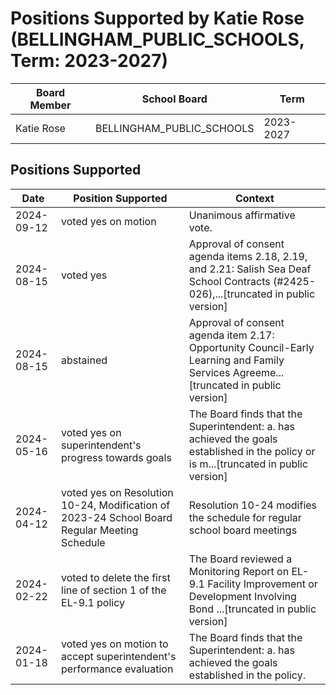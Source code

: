 # Positions Supported by Katie Rose (BELLINGHAM_PUBLIC_SCHOOLS, Term: 2023-2027)

| Board Member | School Board | Term |
|--------------|--------------|------|
| Katie Rose | BELLINGHAM_PUBLIC_SCHOOLS | 2023-2027 |

## Positions Supported

| Date       | Position Supported           | Context            |
|------------|------------------------------|--------------------|
| 2024-09-12 | voted yes on motion | Unanimous affirmative vote. |
| 2024-08-15 | voted yes | Approval of consent agenda items 2.18, 2.19, and 2.21: Salish Sea Deaf School Contracts (#2425-026),...[truncated in public version] |
| 2024-08-15 | abstained | Approval of consent agenda item 2.17: Opportunity Council-Early Learning and Family Services Agreeme...[truncated in public version] |
| 2024-05-16 | voted yes on superintendent's progress towards goals | The Board finds that the Superintendent: a. has achieved the goals established in the policy or is m...[truncated in public version] |
| 2024-04-12 | voted yes on Resolution 10-24, Modification of 2023-24 School Board Regular Meeting Schedule | Resolution 10-24 modifies the schedule for regular school board meetings |
| 2024-02-22 | voted to delete the first line of section 1 of the EL-9.1 policy | The Board reviewed a Monitoring Report on EL-9.1 Facility Improvement or Development Involving Bond ...[truncated in public version] |
| 2024-01-18 | voted yes on motion to accept superintendent's performance evaluation | The Board finds that the Superintendent: a. has achieved the goals established in the policy. |


